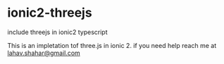 # ionic2-threejs
include threejs in ionic2 typescript

This is an impletation tof three.js in ionic 2.
if you need help reach me at lahav.shahar@gmail.com
